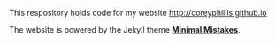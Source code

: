 This respository holds code for my website http://coreyphillis.github.io  

The website is powered by the Jekyll theme **[Minimal Mistakes](http://mmistakes.github.io/minimal-mistakes)**.


